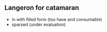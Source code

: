 ## Langeron for catamaran
 - in with filled form (too have and consumable)
 - sparsed (under evaluation)
